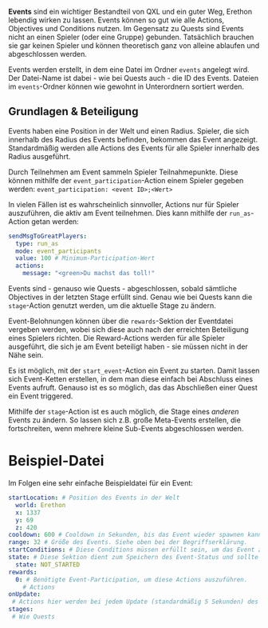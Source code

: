 **Events** sind ein wichtiger Bestandteil von QXL und ein guter Weg, Erethon lebendig wirken zu lassen. Events können so gut wie alle Actions, Objectives und Conditions nutzen. Im Gegensatz zu Quests sind Events nicht an einen Spieler (oder eine Gruppe) gebunden. Tatsächlich brauchen sie gar keinen Spieler und können theoretisch ganz von alleine ablaufen und abgeschlossen werden.

Events werden erstellt, in dem eine Datei im Ordner `events` angelegt wird. Der Datei-Name ist dabei - wie bei Quests auch - die ID des Events. Dateien im `events`-Ordner können wie gewohnt in Unterordnern sortiert werden.

## Grundlagen & Beteiligung
Events haben eine Position in der Welt und einen Radius. Spieler, die sich innerhalb des Radius des Events befinden, bekommen das Event angezeigt. Standardmäßig werden alle Actions des Events für alle Spieler innerhalb des Radius ausgeführt.

Durch Teilnehmen am Event sammeln Spieler Teilnahmepunkte. Diese können mithilfe der ``event_participation``-Action einem Spieler gegeben werden:
`event_participation: <event ID>;<Wert>`

In vielen Fällen ist es wahrscheinlich sinnvoller, Actions nur für Spieler auszuführen, die aktiv am Event teilnehmen. Dies kann mithilfe der ``run_as``-Action getan werden:
```yaml
sendMsgToGreatPlayers:
  type: run_as
  mode: event_participants
  value: 100 # Minimum-Participation-Wert
  actions:
    message: "<green>Du machst das toll!"
```
Events sind - genauso wie Quests - abgeschlossen, sobald sämtliche Objectives in der letzten Stage erfüllt sind. Genau wie bei Quests kann die `stage`-Action genutzt werden, um die aktuelle Stage zu ändern. 

Event-Belohnungen können über die ``rewards``-Sektion der Eventdatei vergeben werden, wobei sich diese auch nach der erreichten Beteiligung eines Spielers richten. Die Reward-Actions werden für alle Spieler ausgeführt, die sich je am Event beteiligt haben - sie müssen nicht in der Nähe sein. 

Es ist möglich, mit der ``start_event``-Action ein Event zu starten. Damit lassen sich Event-Ketten erstellen, in dem man diese einfach bei Abschluss eines Events aufruft. Genauso ist es so möglich, das das Abschließen einer Quest ein Event triggered. 

Mithilfe der ``stage``-Action ist es auch möglich, die Stage eines *anderen* Events zu ändern. So lassen sich z.B. große Meta-Events erstellen, die fortschreiten, wenn mehrere kleine Sub-Events abgeschlossen werden.

# Beispiel-Datei

Im Folgen eine sehr einfache Beispieldatei für ein Event:
```yaml
startLocation: # Position des Events in der Welt
  world: Erethon
  x: 1337
  y: 69
  z: 420
cooldown: 600 # Cooldown in Sekunden, bis das Event wieder spawnen kann. 
range: 32 # Größe des Events. Siehe oben bei der Begriffserklärung.
startConditions: # Diese Conditions müssen erfüllt sein, um das Event zu starten.
state: # Diese Sektion dient zum Speichern des Event-Status und sollte nicht geändert werden.
  state: NOT_STARTED
rewards:
  0: # Benötigte Event-Participation, um diese Actions auszuführen.
    # Actions
onUpdate:
 # Actions hier werden bei jedem Update (standardmäßig 5 Sekunden) des Events ausgeführt.
stages:
 # Wie Quests
```
